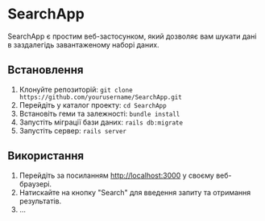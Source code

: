 # SearchApp

SearchApp є простим веб-застосунком, який дозволяє вам шукати дані в заздалегідь завантаженому наборі даних.

## Встановлення

1. Клонуйте репозиторій: `git clone https://github.com/yourusername/SearchApp.git`
2. Перейдіть у каталог проекту: `cd SearchApp`
3. Встановіть геми та залежності: `bundle install`
4. Запустіть міграції бази даних: `rails db:migrate`
5. Запустіть сервер: `rails server`

## Використання

1. Перейдіть за посиланням [http://localhost:3000](http://localhost:3000) у своєму веб-браузері.
2. Натискайте на кнопку "Search" для введення запиту та отримання результатів.
3. ...


